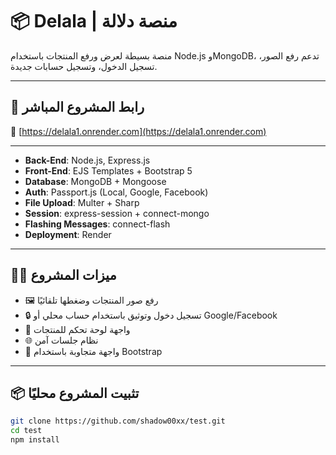 # 📦 Delala | منصة دلالة

منصة بسيطة لعرض ورفع المنتجات باستخدام Node.js وMongoDB، تدعم رفع الصور، تسجيل الدخول، وتسجيل حسابات جديدة.

---

## 🚀 رابط المشروع المباشر

🔗 [https://delala1.onrender.com](https://delala1.onrender.com)

---

- **Back-End**: Node.js, Express.js
- **Front-End**: EJS Templates + Bootstrap 5
- **Database**: MongoDB + Mongoose
- **Auth**: Passport.js (Local, Google, Facebook)
- **File Upload**: Multer + Sharp
- **Session**: express-session + connect-mongo
- **Flashing Messages**: connect-flash
- **Deployment**: Render

---

## 🧑‍💻 ميزات المشروع

- 🖼️ رفع صور المنتجات وضغطها تلقائيًا
- 🔒 تسجيل دخول وتوثيق باستخدام حساب محلي أو Google/Facebook
- 🧾 واجهة لوحة تحكم للمنتجات
- 🌐 نظام جلسات آمن
- 📱 واجهة متجاوبة باستخدام Bootstrap

---

## 📦 تثبيت المشروع محليًا

```bash
git clone https://github.com/shadow00xx/test.git
cd test
npm install

